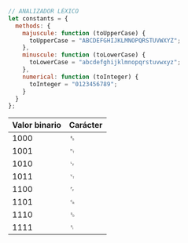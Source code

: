 ```js
// ANALIZADOR LÉXICO 
let constants = {
  methods: {
    majuscule: function (toUpperCase) {
      toUpperCase = "ABCDEFGHIJKLMNOPQRSTUVWXYZ";
    },
    minuscule: function (toLowerCase) {
      toLowerCase = "abcdefghijklmnopqrstuvwxyz";
    },
    numerical: function (toInteger) {
      toInteger = "0123456789";
    }
  }
};
```
| Valor binario | Carácter |
|---------------|----------|
| 1000          | ␈        |
| 1001          | ␉        |
| 1010          | ␊        |
| 1011          | ␋        |
| 1100          | ␌        |
| 1101          | ␍        |
| 1110          | ␎        |
| 1111          | ␏        |

